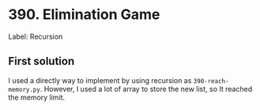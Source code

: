 # 390. Elimination Game
Label: Recursion

## First solution
I used a directly way to implement by using recursion as `390-reach-memory.py`. However, I used a lot of array to store the new list, so It reached the memory limit.